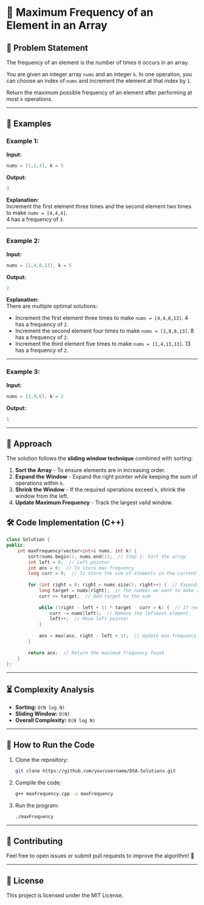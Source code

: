 # 📌 Maximum Frequency of an Element in an Array

## 📝 Problem Statement

The frequency of an element is the number of times it occurs in an array.

You are given an integer array `nums` and an integer `k`. In one operation, you can choose an index of `nums` and increment the element at that index by `1`.

Return the maximum possible frequency of an element after performing at most `k` operations.

---

## 📌 Examples

### Example 1:

**Input:**

```cpp
nums = [1,2,4], k = 5
```

**Output:**

```cpp
3
```

**Explanation:**\
Increment the first element three times and the second element two times to make `nums = [4,4,4]`.\
4 has a frequency of `3`.

---

### Example 2:

**Input:**

```cpp
nums = [1,4,8,13], k = 5
```

**Output:**

```cpp
2
```

**Explanation:**\
There are multiple optimal solutions:

- Increment the first element three times to make `nums = [4,4,8,13]`. 4 has a frequency of `2`.
- Increment the second element four times to make `nums = [1,8,8,13]`. 8 has a frequency of `2`.
- Increment the third element five times to make `nums = [1,4,13,13]`. 13 has a frequency of `2`.

---

### Example 3:

**Input:**

```cpp
nums = [3,9,6], k = 2
```

**Output:**

```cpp
1
```

---

## 🚀 Approach

The solution follows the **sliding window technique** combined with sorting:

1. **Sort the Array** - To ensure elements are in increasing order.
2. **Expand the Window** - Expand the right pointer while keeping the sum of operations within `k`.
3. **Shrink the Window** - If the required operations exceed `k`, shrink the window from the left.
4. **Update Maximum Frequency** - Track the largest valid window.

## 🛠️ Code Implementation (C++)

```cpp
class Solution {
public:
    int maxFrequency(vector<int>& nums, int k) {
        sort(nums.begin(), nums.end());  // Step 1: Sort the array
        int left = 0;  // Left pointer
        int ans = 0;  // To store max frequency
        long curr = 0;  // To store the sum of elements in the current window
        
        for (int right = 0; right < nums.size(); right++) {  // Expanding the window
            long target = nums[right];  // The number we want to make all elements equal to
            curr += target;  // Add target to the sum
            
            while ((right - left + 1) * target - curr > k) {  // If required operations exceed k, shrink the window
                curr -= nums[left];  // Remove the leftmost element
                left++;  // Move left pointer
            }
            
            ans = max(ans, right - left + 1);  // Update max frequency
        }
        
        return ans;  // Return the maximum frequency found
    }
};
```

---

## ⏳ Complexity Analysis

- **Sorting:** `O(N log N)`
- **Sliding Window:** `O(N)`
- **Overall Complexity:** `O(N log N)`

---

## 📂 How to Run the Code

1. Clone the repository:
   ```sh
   git clone https://github.com/yourusername/DSA-Solutions.git
   ```
2. Compile the code:
   ```sh
   g++ maxFrequency.cpp -o maxFrequency
   ```
3. Run the program:
   ```sh
   ./maxFrequency
   ```

---

## 🤝 Contributing

Feel free to open issues or submit pull requests to improve the algorithm! 🚀

---

## 📜 License

This project is licensed under the MIT License.


